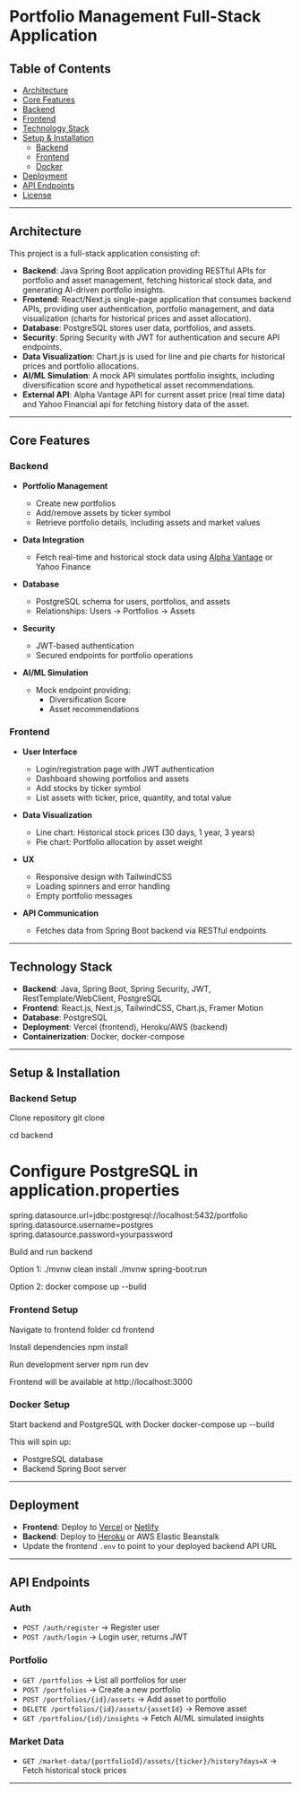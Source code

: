 # Portfolio Management Full-Stack Application

## Table of Contents

- [Architecture](#architecture)
- [Core Features](#core-features)
- [Backend](#backend)
- [Frontend](#frontend)
- [Technology Stack](#technology-stack)
- [Setup & Installation](#setup--installation)
  - [Backend](#backend-setup)
  - [Frontend](#frontend-setup)
  - [Docker](#docker-setup)
- [Deployment](#deployment)
- [API Endpoints](#api-endpoints)
- [License](#license)

---

## Architecture

This project is a full-stack application consisting of:

- **Backend**: Java Spring Boot application providing RESTful APIs for portfolio and asset management, fetching historical stock data, and generating AI-driven portfolio insights.
- **Frontend**: React/Next.js single-page application that consumes backend APIs, providing user authentication, portfolio management, and data visualization (charts for historical prices and asset allocation).
- **Database**: PostgreSQL stores user data, portfolios, and assets.
- **Security**: Spring Security with JWT for authentication and secure API endpoints.
- **Data Visualization**: Chart.js is used for line and pie charts for historical prices and portfolio allocations.
- **AI/ML Simulation**: A mock API simulates portfolio insights, including diversification score and hypothetical asset recommendations.
- **External API**: Alpha Vantage API for current asset price (real time data) and Yahoo Financial api for fetching history data of the asset.

---

## Core Features

### Backend

- **Portfolio Management**

  - Create new portfolios
  - Add/remove assets by ticker symbol
  - Retrieve portfolio details, including assets and market values

- **Data Integration**

  - Fetch real-time and historical stock data using [Alpha Vantage]() or Yahoo Finance

- **Database**

  - PostgreSQL schema for users, portfolios, and assets
  - Relationships: Users → Portfolios → Assets

- **Security**

  - JWT-based authentication
  - Secured endpoints for portfolio operations

- **AI/ML Simulation**
  - Mock endpoint providing:
    - Diversification Score
    - Asset recommendations

### Frontend

- **User Interface**

  - Login/registration page with JWT authentication
  - Dashboard showing portfolios and assets
  - Add stocks by ticker symbol
  - List assets with ticker, price, quantity, and total value

- **Data Visualization**

  - Line chart: Historical stock prices (30 days, 1 year, 3 years)
  - Pie chart: Portfolio allocation by asset weight

- **UX**

  - Responsive design with TailwindCSS
  - Loading spinners and error handling
  - Empty portfolio messages

- **API Communication**
  - Fetches data from Spring Boot backend via RESTful endpoints

---

## Technology Stack

- **Backend**: Java, Spring Boot, Spring Security, JWT, RestTemplate/WebClient, PostgreSQL
- **Frontend**: React.js, Next.js, TailwindCSS, Chart.js, Framer Motion
- **Database**: PostgreSQL
- **Deployment**: Vercel (frontend), Heroku/AWS (backend)
- **Containerization**: Docker, docker-compose

---

## Setup & Installation

### Backend Setup

Clone repository
git clone [<repository-url>](https://github.com/Rahilcode/Financial-Portfolio/edit/main)

cd backend

# Configure PostgreSQL in application.properties

spring.datasource.url=jdbc:postgresql://localhost:5432/portfolio
spring.datasource.username=postgres
spring.datasource.password=yourpassword

Build and run backend

Option 1:
./mvnw clean install
./mvnw spring-boot:run

Option 2:
docker compose up --build

### Frontend Setup

Navigate to frontend folder
cd frontend

Install dependencies
npm install

Run development server
npm run dev

Frontend will be available at http://localhost:3000

### Docker Setup

Start backend and PostgreSQL with Docker
docker-compose up --build

This will spin up:

- PostgreSQL database
- Backend Spring Boot server

---

## Deployment

- **Frontend**: Deploy to [Vercel]() or [Netlify]()
- **Backend**: Deploy to [Heroku]() or AWS Elastic Beanstalk
- Update the frontend `.env` to point to your deployed backend API URL

---

## API Endpoints

### Auth

- `POST /auth/register` → Register user
- `POST /auth/login` → Login user, returns JWT

### Portfolio

- `GET /portfolios` → List all portfolios for user
- `POST /portfolios` → Create a new portfolio
- `POST /portfolios/{id}/assets` → Add asset to portfolio
- `DELETE /portfolios/{id}/assets/{assetId}` → Remove asset
- `GET /portfolios/{id}/insights` → Fetch AI/ML simulated insights

### Market Data

- `GET /market-data/{portfolioId}/assets/{ticker}/history?days=X` → Fetch historical stock prices

---
